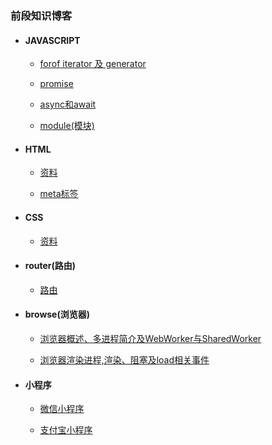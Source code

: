 ### 前段知识博客

* #### JAVASCRIPT

    * [forof iterator 及 generator](./javascript/generator.md)

    * [promise](./javascript/Promise.md)
    
    * [async和await](./javascript/asyncAndAwait.md)
    
    * [module(模块)](./javascript/module.md)   
    
* #### HTML

    * [资料](./html/material.md)
    
    * [meta标签](./html/metaData.md)    
    
* #### CSS

    * [资料](./css/material.md)

* #### router(路由)

    * [路由](./router/index.md)

* #### browse(浏览器)

    * [浏览器概述、多进程简介及WebWorker与SharedWorker](./browse/theory.md)
    
    * [浏览器渲染进程,渲染、阻塞及load相关事件](./browse/render.md)
    
* #### 小程序

    * [微信小程序](./littlerApp/wxapp.md)
    
    * [支付宝小程序](./littlerApp/aliapp.md)
